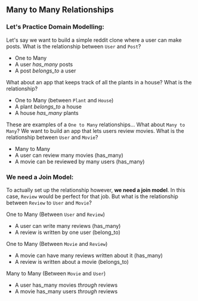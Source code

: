 ## Many to Many Relationships

### Let's Practice Domain Modelling: 
Let's say we want to build a simple reddit clone where a user can make posts. What is the relationship between `User` and `Post`?
* One to Many
* A user *has_many* posts
* A post *belongs_to* a user


What about an app that keeps track of all the plants in a house? What is the relationship?
* One to Many (between `Plant` and `House`)
* A plant *belongs_to* a house
* A house *has_many* plants

These are examples of a `One to Many` relationships... What about `Many to Many`?
We want to build an app that lets users review movies. What is the relationship between `User` and `Movie`?
* Many to Many
* A user can review many movies (has_many)
* A movie can be reviewed by many users (has_many)

### We need a Join Model:
To actually set up the relationship however, **we need a join model**. In this case, `Review` would be perfect for that job. But what is the relationship between `Review` to `User` and `Movie`?


One to Many (Between `User` and `Review`)
* A user can write many reviews (has_many)
* A review is written by one user (belong_to)


One to Many (Between `Movie` and `Review`)
* A movie can have many reviews written about it (has_many)
* A review is written about a movie (belongs_to)


Many to Many (Between `Movie` and `User`)
* A user has_many movies *through* reviews
* A movie has_many users *through* reviews
